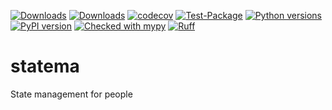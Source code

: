 [![Downloads](https://static.pepy.tech/badge/statema/month)](https://pepy.tech/project/statema)
[![Downloads](https://static.pepy.tech/badge/statema)](https://pepy.tech/project/statema)
[![codecov](https://codecov.io/gh/pomponchik/statema/graph/badge.svg?token=krgDghlvu7)](https://codecov.io/gh/pomponchik/statema)
[![Test-Package](https://github.com/pomponchik/statema/actions/workflows/tests_and_coverage.yml/badge.svg)](https://github.com/pomponchik/statema/actions/workflows/tests_and_coverage.yml)
[![Python versions](https://img.shields.io/pypi/pyversions/statema.svg)](https://pypi.python.org/pypi/statema)
[![PyPI version](https://badge.fury.io/py/statema.svg)](https://badge.fury.io/py/statema)
[![Checked with mypy](http://www.mypy-lang.org/static/mypy_badge.svg)](http://mypy-lang.org/)
[![Ruff](https://img.shields.io/endpoint?url=https://raw.githubusercontent.com/astral-sh/ruff/main/assets/badge/v2.json)](https://github.com/astral-sh/ruff)

# statema

State management for people
